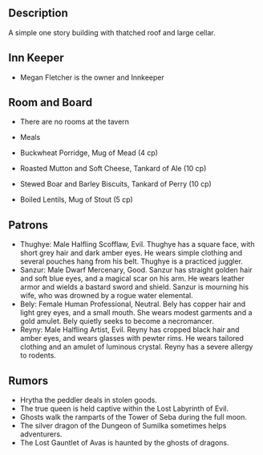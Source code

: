 ## Description

A simple one story building with thatched roof and large cellar.  

## Inn Keeper

- Megan Fletcher is the owner and Innkeeper

## Room and Board

- There are no rooms at the tavern
- Meals

- Buckwheat Porridge, Mug of Mead (4 cp)
- Roasted Mutton and Soft Cheese, Tankard of Ale (10 cp)
- Stewed Boar and Barley Biscuits, Tankard of Perry (10 cp)
- Boiled Lentils, Mug of Stout (5 cp)

## Patrons

- Thughye: Male Halfling Scofflaw, Evil. Thughye has a square face, with short grey hair and dark amber eyes. He wears simple clothing and several pouches hang from his belt. Thughye is a practiced juggler.
- Sanzur: Male Dwarf Mercenary, Good. Sanzur has straight golden hair and soft blue eyes, and a magical scar on his arm. He wears leather armor and wields a bastard sword and shield. Sanzur is mourning his wife, who was drowned by a rogue water elemental.
- Bely: Female Human Professional, Neutral. Bely has copper hair and light grey eyes, and a small mouth. She wears modest garments and a gold amulet. Bely quietly seeks to become a necromancer.
- Reyny: Male Halfling Artist, Evil. Reyny has cropped black hair and amber eyes, and wears glasses with pewter rims. He wears tailored clothing and an amulet of luminous crystal. Reyny has a severe allergy to rodents.

## Rumors

- Hrytha the peddler deals in stolen goods.
- The true queen is held captive within the Lost Labyrinth of Evil.
- Ghosts walk the ramparts of the Tower of Seba during the full moon.
- The silver dragon of the Dungeon of Sumilka sometimes helps adventurers.
- The Lost Gauntlet of Avas is haunted by the ghosts of dragons.